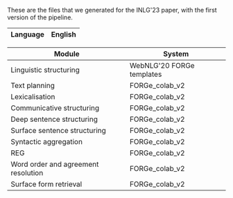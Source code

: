 These are the files that we generated for the INLG'23 paper, with the first version of the pipeline.

| Language | English |
|--------|--------|

| Module | System |
|--------|--------|
| Linguistic structuring | WebNLG'20 FORGe templates |
| Text planning | FORGe_colab_v2 |
| Lexicalisation | FORGe_colab_v2 |
| Communicative structuring | FORGe_colab_v2 |
| Deep sentence structuring | FORGe_colab_v2 |
| Surface sentence structuring | FORGe_colab_v2 |
| Syntactic aggregation | FORGe_colab_v2 |
| REG | FORGe_colab_v2 |
| Word order and agreement resolution | FORGe_colab_v2 |
| Surface form retrieval | FORGe_colab_v2 |
